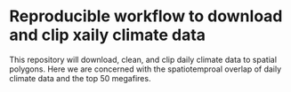 # Reproducible workflow to download and clip xaily climate data

This repository will download, clean, and clip daily climate data to spatial polygons. Here we are concerned with the spatiotemproal overlap of daily climate data and the top 50 megafires. 

